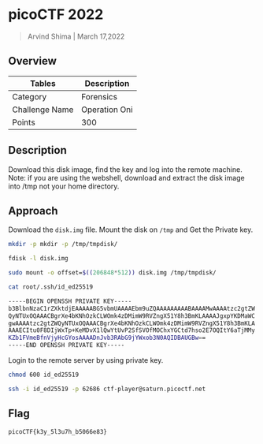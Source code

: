 # picoCTF 2022

> Arvind Shima | March 17,2022

## Overview

| Tables | Description |
| ------ | ----------- |
| Category | Forensics |
| Challenge Name | Operation Oni |
| Points | 300 |

## Description

Download this disk image, find the key and log into the remote machine.
Note: if you are using the webshell, download and extract the disk image into /tmp not your home directory.

## Approach

Download the `disk.img` file. Mount the disk on `/tmp` and Get the Private key.

```bash
mkdir -p mkdir -p /tmp/tmpdisk/

fdisk -l disk.img

sudo mount -o offset=$((206848*512)) disk.img /tmp/tmpdisk/
```

```bash
cat root/.ssh/id_ed25519

-----BEGIN OPENSSH PRIVATE KEY-----
b3BlbnNzaC1rZXktdjEAAAAABG5vbmUAAAAEbm9uZQAAAAAAAAABAAAAMwAAAAtzc2gtZW
QyNTUxOQAAACBgrXe4bKNhOzkCLWOmk4zDMimW9RVZngX51Y8h3BmKLAAAAJgxpYKDMaWC
gwAAAAtzc2gtZWQyNTUxOQAAACBgrXe4bKNhOzkCLWOmk4zDMimW9RVZngX51Y8h3BmKLA
AAAECItu0F8DIjWxTp+KeMDvX1lQwYtUvP2SfSVOfMOChxYGCtd7hso2E7OQItY6aTjMMy
KZb1FVmeBfnVjyHcGYosAAAADnJvb3RAbG9jYWxob3N0AQIDBAUGBw==
-----END OPENSSH PRIVATE KEY-----
```

Login to the remote server by using private key.

```bash
chmod 600 id_ed25519

ssh -i id_ed25519 -p 62686 ctf-player@saturn.picoctf.net
```

## Flag

```
picoCTF{k3y_5l3u7h_b5066e83}
```
